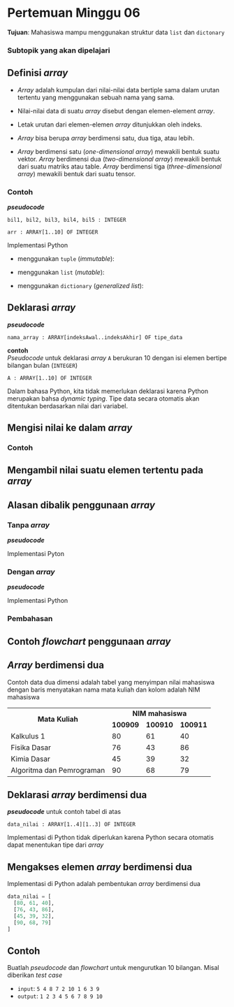 # Pertemuan Minggu 06

**Tujuan**: Mahasiswa mampu menggunakan struktur data
`list` dan `dictonary`

### Subtopik yang akan dipelajari

## Definisi _array_
- _Array_ adalah kumpulan dari nilai-nilai data bertiple
  sama dalam urutan tertentu yang menggunakan sebuah nama
  yang sama.
- Nilai-nilai data di suatu _array_ disebut dengan elemen-element
  _array_.
- Letak urutan dari elemen-elemen _array_ ditunjukkan oleh indeks.

- _Array_ bisa berupa _array_ berdimensi satu, dua tiga, 
  atau lebih.
- _Array_ berdimensi satu (_one-dimensional array_) mewakili
  bentuk suatu vektor. _Array_ berdimensi dua
  (_two-dimensional array_) mewakili bentuk dari suatu matriks
  atau table. _Array_ berdimensi tiga (_three-dimensional array_)
  mewakili bentuk dari suatu tensor.

### Contoh

**_pseudocode_**
```
bil1, bil2, bil3, bil4, bil5 : INTEGER
```

```
arr : ARRAY[1..10] OF INTEGER
```


Implementasi Python
- menggunakan `tuple` (_immutable_):

- menggunakan `list` (_mutable_):

- menggunakan `dictionary` (_generalized list_):

## Deklarasi _array_

**_pseudocode_**
```
nama_array : ARRAY[indeksAwal..indeksAkhir] OF tipe_data
```

**contoh**    
_Pseudocode_ untuk deklarasi _array_ `A` berukuran 10 dengan isi elemen bertipe 
bilangan bulan (`INTEGER`)
```
A : ARRAY[1..10] OF INTEGER
```

Dalam bahasa Python, kita tidak memerlukan deklarasi karena
Python merupakan bahsa _dynamic typing_. Tipe data secara
otomatis akan ditentukan berdasarkan nilai dari variabel.

## Mengisi nilai ke dalam _array_


### Contoh


## Mengambil nilai suatu elemen tertentu pada _array_

## Alasan dibalik penggunaan _array_

### Tanpa _array_

**_pseudocode_**

Implementasi Pyton

### Dengan _array_

**_pseudocode_**

Implementasi Python

### Pembahasan

## Contoh _flowchart_ penggunaan _array_

## _Array_ berdimensi dua

Contoh data dua dimensi adalah tabel yang menyimpan
nilai mahasiswa  dengan baris menyatakan nama mata kuliah
dan kolom adalah NIM mahasiswa

<table>
  <tr align="center">
    <td rowspan=2> <b>Mata Kuliah</b>
    <td colspan=3> <b>NIM mahasiswa</b>
  </tr>
  <tr>
    <td align="center"><b>100909</b>
    <td align="center"><b>100910</b>
    <td align="center"><b>100911</b>
  </tr>
  <tr>
    <td>Kalkulus 1
    <td>80
    <td>61
    <td>40
  </tr>
  <tr>
    <td>Fisika Dasar
    <td>76
    <td>43
    <td>86
  </tr>
  <tr>
    <td>Kimia Dasar
    <td>45
    <td>39
    <td>32
  </tr>
  <tr>
    <td>Algoritma dan Pemrograman
    <td>90
    <td>68
    <td>79
  </tr>
</table>

## Deklarasi _array_ berdimensi dua

**_pseudocode_** untuk contoh tabel di atas
```
data_nilai : ARRAY[1..4][1..3] OF INTEGER
```

Implementasi di Python tidak diperlukan karena Python
secara otomatis dapat menentukan tipe dari _array_

## Mengakses elemen _array_ berdimensi dua

Implementasi di Python adalah pembentukan _array_ berdimensi dua
```py
data_nilai = [
  [80, 61, 40],
  [76, 43, 86],
  [45, 39, 32],
  [90, 68, 79]
]
```


## Contoh
Buatlah _pseudocode_ dan _flowchart_ untuk mengurutkan 10 bilangan.
Misal diberikan _test case_
- `input`: `5 4 8 7 2 10 1 6 3 9`
- `output`: `1 2 3 4 5 6 7 8 9 10`

